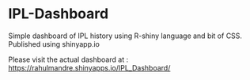 # IPL-Dashboard

Simple dashboard of IPL history using R-shiny language and bit of CSS. Published using shinyapp.io

Please visit the actual dashboard at : https://rahulmandre.shinyapps.io/IPL_Dashboard/
